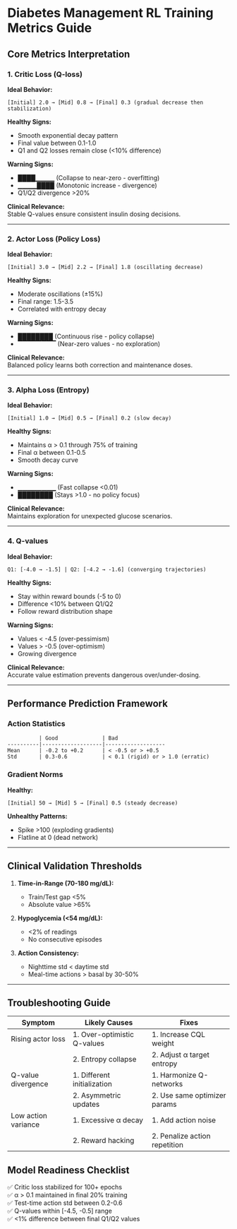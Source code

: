 # Diabetes Management RL Training Metrics Guide

## Core Metrics Interpretation

### 1. Critic Loss (Q-loss)
**Ideal Behavior:**
```plaintext
[Initial] 2.0 → [Mid] 0.8 → [Final] 0.3 (gradual decrease then stabilization)
```
**Healthy Signs:**
- Smooth exponential decay pattern
- Final value between 0.1-1.0
- Q1 and Q2 losses remain close (<10% difference)

**Warning Signs:**
- ████▁▁▁▁ (Collapse to near-zero - overfitting)
- ▁▁▁▁████ (Monotonic increase - divergence)
- Q1/Q2 divergence >20%

**Clinical Relevance:**  
Stable Q-values ensure consistent insulin dosing decisions.

---

### 2. Actor Loss (Policy Loss)
**Ideal Behavior:**
```plaintext
[Initial] 3.0 → [Mid] 2.2 → [Final] 1.8 (oscillating decrease)
```
**Healthy Signs:**
- Moderate oscillations (±15%)
- Final range: 1.5-3.5
- Correlated with entropy decay

**Warning Signs:**
- ████████ (Continuous rise - policy collapse)
- ▔▔▔▔▔▔▔▔ (Near-zero values - no exploration)

**Clinical Relevance:**  
Balanced policy learns both correction and maintenance doses.

---

### 3. Alpha Loss (Entropy)
**Ideal Behavior:**
```plaintext
[Initial] 1.0 → [Mid] 0.5 → [Final] 0.2 (slow decay)
```
**Healthy Signs:**
- Maintains α > 0.1 through 75% of training
- Final α between 0.1-0.5
- Smooth decay curve

**Warning Signs:**
- ▁▁▁▁▁▁▁▁ (Fast collapse <0.01)
- ████████ (Stays >1.0 - no policy focus)

**Clinical Relevance:**  
Maintains exploration for unexpected glucose scenarios.

---

### 4. Q-values
**Ideal Behavior:**
```plaintext
Q1: [-4.0 → -1.5] | Q2: [-4.2 → -1.6] (converging trajectories)
```
**Healthy Signs:**
- Stay within reward bounds (-5 to 0)
- Difference <10% between Q1/Q2
- Follow reward distribution shape

**Warning Signs:**
- Values < -4.5 (over-pessimism)
- Values > -0.5 (over-optimism)
- Growing divergence

**Clinical Relevance:**  
Accurate value estimation prevents dangerous over/under-dosing.

---

## Performance Prediction Framework

### Action Statistics
```plaintext
          | Good              | Bad
----------|-------------------|-------------------
Mean      | -0.2 to +0.2      | < -0.5 or > +0.5
Std       | 0.3-0.6           | < 0.1 (rigid) or > 1.0 (erratic)
```

### Gradient Norms
**Healthy:**  
```plaintext
[Initial] 50 → [Mid] 5 → [Final] 0.5 (steady decrease)
```

**Unhealthy Patterns:**  
- Spike >100 (exploding gradients)
- Flatline at 0 (dead network)

---

## Clinical Validation Thresholds

1. **Time-in-Range (70-180 mg/dL):**
   - Train/Test gap <5%
   - Absolute value >65%

2. **Hypoglycemia (<54 mg/dL):**
   - <2% of readings
   - No consecutive episodes

3. **Action Consistency:**
   - Nighttime std < daytime std
   - Meal-time actions > basal by 30-50%

---

## Troubleshooting Guide

| Symptom                | Likely Causes               | Fixes                         |
|------------------------|-----------------------------|-------------------------------|
| Rising actor loss      | 1. Over-optimistic Q-values | 1. Increase CQL weight        |
|                        | 2. Entropy collapse         | 2. Adjust α target entropy    |
| Q-value divergence     | 1. Different initialization | 1. Harmonize Q-networks       |
|                        | 2. Asymmetric updates       | 2. Use same optimizer params  |
| Low action variance    | 1. Excessive α decay        | 1. Add action noise           |
|                        | 2. Reward hacking           | 2. Penalize action repetition |

## Model Readiness Checklist

✅ Critic loss stabilized for 100+ epochs  
✅ α > 0.1 maintained in final 20% training  
✅ Test-time action std between 0.2-0.6  
✅ Q-values within [-4.5, -0.5] range  
✅ <1% difference between final Q1/Q2 values
